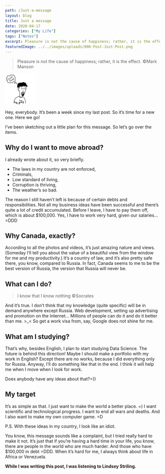 ```yaml
---
path: /Just-a-message
layout: blog
title: Just a message
date: 2020-04-17
categories: ["My Life"]
tags: ["Notes"]
excerpt: Pleasure is not the cause of happiness; rather, it is the effect.
featuredImage: ../../images/uploads/006-Post-Just-Post.png
---
```


> Pleasure is not the cause of happiness; rather, it is the effect.
> ©Mark Manson

![Post just Post](../../images/uploads/006-Post-Just-Post.png "Post just Post")

Hey, everybody. It’s been a week since my last post. So it’s time for a new one. Here we go!

I’ve been sketching out a little plan for this message. So let’s go over the items.

## Why do I want to move abroad?

I already wrote about it, so very briefly.

- The laws in my country are not enforced,
- Criminals,
- Low standard of living,
- Corruption is thriving,
- The weather’s so bad.

The reason I still haven’t left is because of certain debts and responsibilities. Not all my business ideas have been successful and there’s quite a lot of credit accumulated. Before I leave, I have to pay them off, which is about $100,000. Yes, I have to work very hard, given our salaries… =DDD

## Why Canada, exactly?

According to all the photos and videos, it’s just amazing nature and views. (Someday I’ll tell you about the value of a beautiful view from the window for me and my productivity.) It’s a country of law, and it’s also pretty safe there, you know, compared to Russia. In fact, Canada seems to me to be the best version of Russia, the version that Russia will never be.

## What can I do?

> I know that I know nothing
> ©Socrates

And it’s true. I don’t think that my knowledge (quite specific) will be in demand anywhere except Russia. Web development, setting up advertising and promotion on the Internet… Millions of people can do it and do it better than me. >\_< So get a work visa from, say, Google does not shine for me.

## What am I studying?

That’s why, besides English, I plan to start studying Data Science. The future is behind this direction!
Maybe I should make a portfolio with my work in English? Except there are no works, because I did everything only for Russia.
Anyway, I’ll do something like that in the end. I think it will help me when I move when I look for work.

Does anybody have any ideas about that?=))

## My target

It’s as simple as that. I just want to make the world a better place. =) I want scientific and technological progress. I want to end all wars and deaths.
And I also want to make my own computer game. =D

P.S. With these ideas in my country, I look like an idiot.

You know, this message sounds like a complaint, but I tried really hard to make it not. It’s just that if you’re having a hard time in your life, you know, there are people in the world who are much harder. And those who have $100,000 in debt =DDD.
When it’s hard for me, I always think about life in Africa or Venezuela.

**While I was writing this post, I was listening to Lindsey Striling.**
